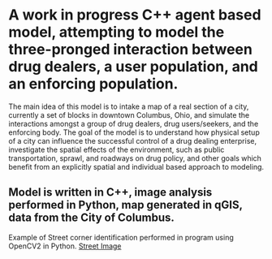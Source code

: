 # A work in progress C++ agent based model, attempting to model the three-pronged interaction between drug dealers, a user population, and an enforcing population.
The main idea of this model is to intake a map of a real section of a city, currently a set of blocks in downtown Columbus, Ohio, and simulate the interactions amongst a group of drug dealers, drug users/seekers, and the enforcing body. The goal of the model is to understand how physical setup of a city can influence the successful control of a drug dealing enterprise, investigate the spatial effects of the environment, such as public transportation, sprawl, and roadways on drug policy, and other goals which benefit from an explicitly spatial and individual based approach to modeling.
## Model is written in C++, image analysis performed in Python, map generated in qGIS, data from the City of Columbus.
Example of Street corner identification performed in program using OpenCV2 in Python.
[Street Image](https://github.com/whitman103/drugDealer/blob/master/nodeId.PNG)